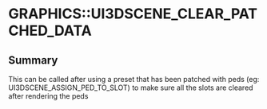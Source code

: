 # GRAPHICS::UI3DSCENE_CLEAR_PATCHED_DATA

## Summary
This can be called after using a preset that has been patched with peds (eg: UI3DSCENE_ASSIGN_PED_TO_SLOT)
to make sure all the slots are cleared after rendering the peds